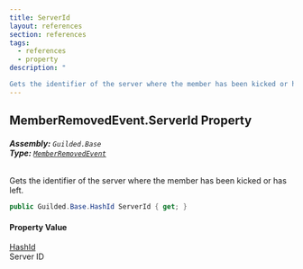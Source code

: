 ```yaml
---
title: ServerId
layout: references
section: references
tags:
  - references
  - property
description: "

Gets the identifier of the server where the member has been kicked or has left."
---
```


## MemberRemovedEvent.ServerId Property
###### **Assembly:** `Guilded.Base`<br/>**Type:** [`MemberRemovedEvent`](MemberRemovedEvent.md 'Guilded.Base.Events.MemberRemovedEvent')

Gets the identifier of the server where the member has been kicked or has left.

```csharp
public Guilded.Base.HashId ServerId { get; }
```

#### Property Value
[HashId](HashId.md 'Guilded.Base.HashId')  
Server ID